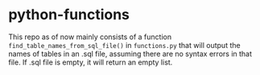 # python-functions
This repo as of now mainly consists of a function `find_table_names_from_sql_file()` in `functions.py` that will output the names of tables in an .sql file, assuming there are no syntax errors in that file.  If .sql file is empty, it will return an empty list.

